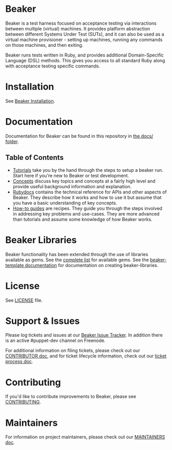 # Beaker

Beaker is a test harness focused on acceptance testing via interactions between multiple (virtual) machines. It provides platform abstraction between different Systems Under Test (SUTs), and it can also be used as a virtual machine provisioner - setting up machines, running any commands on those machines, and then exiting.

Beaker runs tests written in Ruby, and provides additional Domain-Specific Language (DSL) methods.  This gives you access to all standard Ruby along with acceptance testing specific commands.

# Installation

See [Beaker Installation](docs/tutorials/installation.md).

# Documentation

Documentation for Beaker can be found in this repository in
[the docs/ folder](docs/README.md).

## Table of Contents

- [Tutorials](docs/tutorials) take you by the hand through the steps to setup a beaker run. Start here if you’re new to Beaker or test development.
- [Concepts](docs/concepts) discuss key topics and concepts at a fairly high level and provide useful background information and explanation.
- [Rubydocs](http://rubydoc.info/github/puppetlabs/beaker/frames) contains the technical reference for APIs and other aspects of Beaker. They describe how it works and how to use it but assume that you have a basic understanding of key concepts.
- [How-to guides](docs/how_to) are recipes. They guide you through the steps involved in addressing key problems and use-cases. They are more advanced than tutorials and assume some knowledge of how Beaker works.

# Beaker Libraries

Beaker functionality has been extended through the use of libraries available as gems. See the [complete list](docs/concepts/beaker_libraries.md) for available gems. See the [beaker-template documentation](https://github.com/puppetlabs/beaker-template/blob/master/README.md) for documentation on creating beaker-libraries.

# License

See [LICENSE](LICENSE) file.

# Support & Issues

Please log tickets and issues at our [Beaker Issue Tracker](https://tickets.puppetlabs.com/issues/?jql=project%20%3D%20BKR). In addition there is an active #puppet-dev channel on Freenode.

For additional information on filing tickets, please check out our [CONTRIBUTOR doc](CONTRIBUTING.md), and for ticket lifecycle information, check out our [ticket process doc](docs/concepts/ticket_process.md).

# Contributing

If you'd like to contribute improvements to Beaker, please see [CONTRIBUTING](CONTRIBUTING.md).

# Maintainers

For information on project maintainers, please check out our [MAINTAINERS doc](MAINTAINERS.md).

